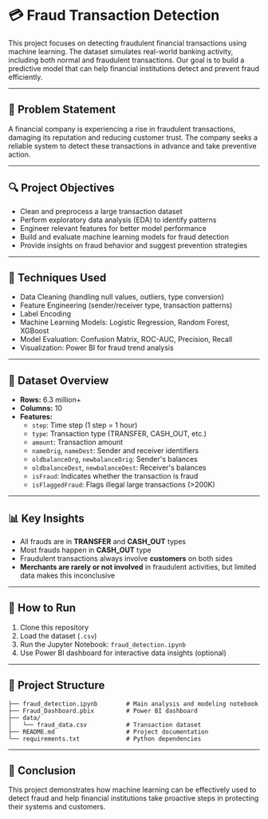 # 💳 Fraud Transaction Detection

This project focuses on detecting fraudulent financial transactions using machine learning. The dataset simulates real-world banking activity, including both normal and fraudulent transactions. Our goal is to build a predictive model that can help financial institutions detect and prevent fraud efficiently.

---

## 📌 Problem Statement

A financial company is experiencing a rise in fraudulent transactions, damaging its reputation and reducing customer trust. The company seeks a reliable system to detect these transactions in advance and take preventive action.

---

## 🔍 Project Objectives

- Clean and preprocess a large transaction dataset
- Perform exploratory data analysis (EDA) to identify patterns
- Engineer relevant features for better model performance
- Build and evaluate machine learning models for fraud detection
- Provide insights on fraud behavior and suggest prevention strategies

---

## 🧠 Techniques Used

- Data Cleaning (handling null values, outliers, type conversion)
- Feature Engineering (sender/receiver type, transaction patterns)
- Label Encoding
- Machine Learning Models: Logistic Regression, Random Forest, XGBoost
- Model Evaluation: Confusion Matrix, ROC-AUC, Precision, Recall
- Visualization: Power BI for fraud trend analysis

---

## 🧾 Dataset Overview

- **Rows:** 6.3 million+
- **Columns:** 10
- **Features:**
  - `step`: Time step (1 step = 1 hour)
  - `type`: Transaction type (TRANSFER, CASH_OUT, etc.)
  - `amount`: Transaction amount
  - `nameOrig`, `nameDest`: Sender and receiver identifiers
  - `oldbalanceOrg`, `newbalanceOrig`: Sender's balances
  - `oldbalanceDest`, `newbalanceDest`: Receiver's balances
  - `isFraud`: Indicates whether the transaction is fraud
  - `isFlaggedFraud`: Flags illegal large transactions (>200K)

---

## 📊 Key Insights

- All frauds are in **TRANSFER** and **CASH_OUT** types
- Most frauds happen in **CASH_OUT** type
- Fraudulent transactions always involve **customers** on both sides
- **Merchants are rarely or not involved** in fraudulent activities, but limited data makes this inconclusive

---

## 🚀 How to Run

1. Clone this repository
2. Load the dataset (`.csv`)
3. Run the Jupyter Notebook: `fraud_detection.ipynb`
4. Use Power BI dashboard for interactive data insights (optional)

---

## 📁 Project Structure

```
├── fraud_detection.ipynb        # Main analysis and modeling notebook
├── Fraud_Dashboard.pbix         # Power BI dashboard
├── data/
│   └── fraud_data.csv           # Transaction dataset
├── README.md                    # Project documentation
└── requirements.txt             # Python dependencies
```

---

## 📌 Conclusion

This project demonstrates how machine learning can be effectively used to detect fraud and help financial institutions take proactive steps in protecting their systems and customers.
